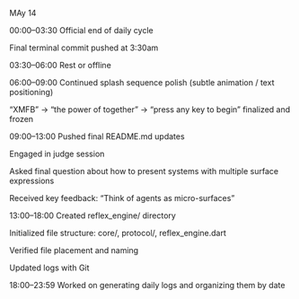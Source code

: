 MAy 14

00:00–03:30
Official end of daily cycle

Final terminal commit pushed at 3:30am

03:30–06:00
Rest or offline

06:00–09:00
Continued splash sequence polish (subtle animation / text positioning)

“XMFB” → “the power of together” → “press any key to begin” finalized and frozen

09:00–13:00
Pushed final README.md updates

Engaged in judge session

Asked final question about how to present systems with multiple surface expressions

Received key feedback: “Think of agents as micro-surfaces”

13:00–18:00
Created reflex_engine/ directory

Initialized file structure: core/, protocol/, reflex_engine.dart

Verified file placement and naming

Updated logs with Git

18:00–23:59
Worked on generating daily logs and organizing them by date
